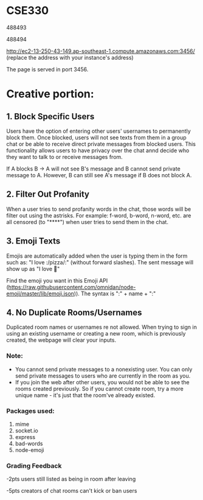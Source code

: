 # CSE330
488493

488494

http://ec2-13-250-43-149.ap-southeast-1.compute.amazonaws.com:3456/
(replace the address with your instance's address)

The page is served in port 3456. 

# Creative portion:
## 1. Block Specific Users
Users have the option of entering other users' usernames to permanently block them. Once blocked, users will not see texts from them in a group chat or be able to receive direct private messages from blocked users. This functionality allows users to have privacy over the chat annd decide who they want to talk to or receive messages from. 

If A blocks B -> A will not see B's message and B cannot send private message to A. However, B can still see A's message if B does not block A. 

## 2. Filter Out Profanity
When a user tries to send profanity words in the chat, those words will be filter out using the astrisks. 
For example: f-word, b-word, n-word, etc. are all censored (to "****") when user tries to send them in the chat.

## 3. Emoji Texts
Emojis are automatically added when the user is typing them in the form such as: 
"I love :/pizza/:" (without forward slashes). The sent message will show up as "I love 🍕"

Find the emoji you want in this Emoji API (https://raw.githubusercontent.com/omnidan/node-emoji/master/lib/emoji.json)). The syntax is ":" + name + ":" 

## 4. No Duplicate Rooms/Usernames 
Duplicated room names or usernames re not allowed. When trying to sign in using an existing username or creating a new room, which is previously
created, the webpage will clear your inputs.


### Note:
- You cannot send private messages to a nonexisting user. You can only send private messages to users who are currently in the room as you. 
- If you join the web after other users, you would not be able to see the rooms created previously. So if you cannot create room, try a more unique name - it's just that the room've already existed.

### Packages used:
1. mime
2. socket.io
3. express
4. bad-words
5. node-emoji



### Grading Feedback
-2pts users still listed as being in room after leaving

-5pts creators of chat rooms can't kick or ban users
